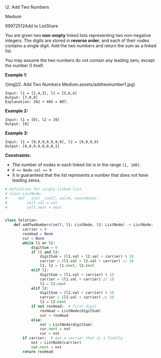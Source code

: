 \2. Add Two Numbers

Medium

99972512Add to ListShare

You are given two **non-empty** linked lists representing two non-negative integers. The digits are stored in **reverse order**, and each of their nodes contains a single digit. Add the two numbers and return the sum as a linked list.

You may assume the two numbers do not contain any leading zero, except the number 0 itself.

 

**Example 1:**

![img](2. Add Two Numbers Medium.assets/addtwonumber1.jpg)

```
Input: l1 = [2,4,3], l2 = [5,6,4]
Output: [7,0,8]
Explanation: 342 + 465 = 807.
```

**Example 2:**

```
Input: l1 = [0], l2 = [0]
Output: [0]
```

**Example 3:**

```
Input: l1 = [9,9,9,9,9,9,9], l2 = [9,9,9,9]
Output: [8,9,9,9,0,0,0,1]
```

 

**Constraints:**

- The number of nodes in each linked list is in the range `[1, 100]`.
- `0 <= Node.val <= 9`
- It is guaranteed that the list represents a number that does not have leading zeros.

```python
# Definition for singly-linked list.
# class ListNode:
#     def __init__(self, val=0, next=None):
#         self.val = val
#         self.next = next


class Solution:
    def addTwoNumbers(self, l1: ListNode, l2: ListNode) -> ListNode:
        carrier = 0
        resHead = None
        cur = None
        while l1 or l2:
            digitSum = 0
            if l1 and l2:
                digitSum = (l1.val + l2.val + carrier) % 10
                carrier = (l1.val + l2.val + carrier) // 10
                l1, l2 = l1.next, l2.next
            elif l1:
                digitSum = (l1.val + carrier) % 10
                carrier = (l1.val + carrier) // 10
                l1 = l1.next
            elif l2:
                digitSum = (l2.val + carrier) % 10
                carrier = (l2.val + carrier) // 10
                l2 = l2.next
            if not resHead:  # first digit
                resHead = ListNode(digitSum)
                cur = resHead
            else:
                nxt = ListNode(digitSum)
                cur.next = nxt
                cur = nxt
        if carrier:  # got a carrier that is 1 finally
            nxt = ListNode(carrier)
            cur.next = nxt
        return resHead
```

